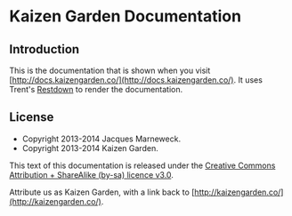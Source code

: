 # Kaizen Garden Documentation

## Introduction

This is the documentation that is shown when you visit [http://docs.kaizengarden.co/](http://docs.kaizengarden.co/).  It uses Trent's [Restdown](https://github.com/trentm/restdown/) to render the documentation.

## License

 * Copyright 2013-2014 Jacques Marneweck.
 * Copyright 2013-2014 Kaizen Garden.

This text of this documentation is released under the [Creative Commons Attribution + ShareAlike (by-sa) licence v3.0](http://creativecommons.org/licenses/by-sa/3.0/).

Attribute us as Kaizen Garden, with a link back to [http://kaizengarden.co/](http://kaizengarden.co/).
